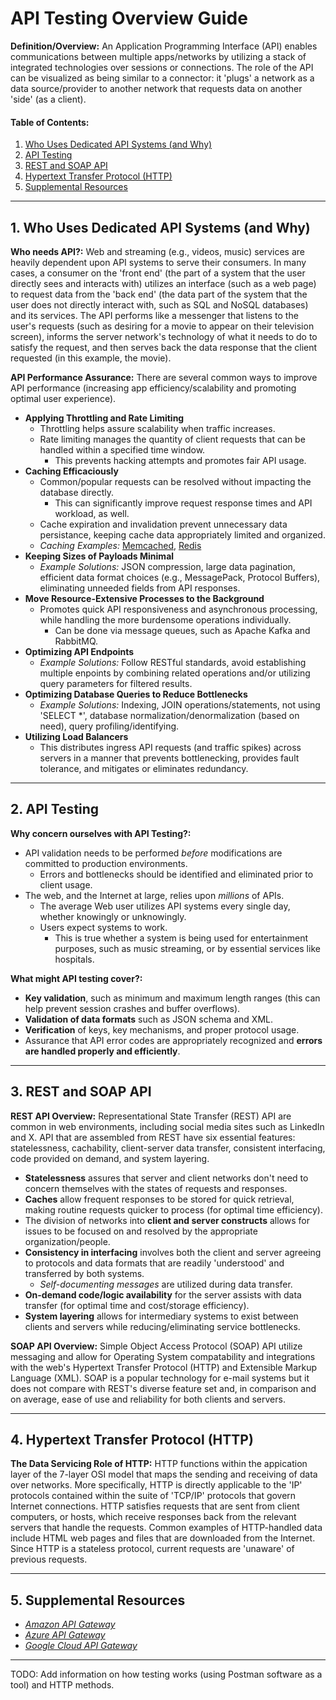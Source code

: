 # API Testing Overview Guide

**Definition/Overview:** An Application Programming Interface (API) enables communications between multiple apps/networks by utilizing a stack of integrated technologies over sessions or connections. The role of the API can be visualized as being similar to a connector: it 'plugs' a network as a data source/provider to another network that requests data on another 'side' (as a client).

#### Table of Contents:

1. [Who Uses Dedicated API Systems (and Why)](#dedicated-api)
2. [API Testing](#api-testing)
3. [REST and SOAP API](#rest-and-soap)
4. [Hypertext Transfer Protocol (HTTP)](#http)
5. [Supplemental Resources](#supplemental)
  
<hr />

## 1. <a name="dedicated-api">Who Uses Dedicated API Systems (and Why)</a>
  
**Who needs API?:** Web and streaming (e.g., videos, music) services are heavily dependent upon API systems to serve their consumers. In many cases, a consumer on the 'front end' (the part of a system that the user directly sees and interacts with) utilizes an interface (such as a web page) to request data from the 'back end' (the data part of the system that the user does not directly interact with, such as SQL and NoSQL databases) and its services. The API performs like a messenger that listens to the user's requests (such as desiring for a movie to appear on their television screen), informs the server network's technology of what it needs to do to satisfy the request, and then serves back the data response that the client requested (in this example, the movie).

**API Performance Assurance:** There are several common ways to improve API performance (increasing app efficiency/scalability and promoting optimal user experience).
  
* **Applying Throttling and Rate Limiting**
  + Throttling helps assure scalability when traffic increases.
  + Rate limiting manages the quantity of client requests that can be handled within a specified time window.
    - This prevents hacking attempts and promotes fair API usage.
* **Caching Efficaciously**
  + Common/popular requests can be resolved without impacting the database directly.
    - This can significantly improve request response times and API workload, as well.
  + Cache expiration and invalidation prevent unnecessary data persistance, keeping cache data appropriately limited and organized.
  + *Caching Examples:* [Memcached](https://memcached.org/), [Redis](https://redis.io/)
* **Keeping Sizes of Payloads Minimal**
  + *Example Solutions:* JSON compression, large data pagination, efficient data format choices (e.g., MessagePack, Protocol Buffers), eliminating unneeded fields from API responses.
* **Move Resource-Extensive Processes to the Background**
  + Promotes quick API responsiveness and asynchronous processing, while handling the more burdensome operations individually.
    - Can be done via message queues, such as Apache Kafka and RabbitMQ.
* **Optimizing API Endpoints**
  + *Example Solutions:* Follow RESTful standards, avoid establishing multiple enpoints by combining related operations and/or utilizing query parameters for filtered results.
* **Optimizing Database Queries to Reduce Bottlenecks**
  + *Example Solutions:* Indexing, JOIN operations/statements, not using 'SELECT *', database normalization/denormalization (based on need), query profiling/identifying.
* **Utilizing Load Balancers**
  + This distributes ingress API requests (and traffic spikes) across servers in a manner that prevents bottlenecking, provides fault tolerance, and mitigates or eliminates redundancy.
  
<hr />
  
## 2. <a name="api-testing">API Testing</a>
  
**Why concern ourselves with API Testing?:**
* API validation needs to be performed *before* modifications are committed to production environments.
  + Errors and bottlenecks should be identified and eliminated prior to client usage.
* The web, and the Internet at large, relies upon *millions* of APIs.
  + The average Web user utilizes API systems every single day, whether knowingly or unknowingly.
  + Users expect systems to work.
    - This is true whether a system is being used for entertainment purposes, such as music streaming, or by essential services like hospitals.

**What might API testing cover?:**
* **Key validation**, such as minimum and maximum length ranges (this can help prevent session crashes and buffer overflows).
* **Validation of data formats** such as JSON schema and XML.
* **Verification** of keys, key mechanisms, and proper protocol usage.
* Assurance that API error codes are appropriately recognized and **errors are handled properly and efficiently**.
    
<hr />
  
## 3. <a name="rest-and-soap">REST and SOAP API</a>
  
**REST API Overview:** Representational State Transfer (REST) API are common in web environments, including social media sites such as LinkedIn and X. API that are assembled from REST have six essential features: statelessness, cachability, client-server data transfer, consistent interfacing, code provided on demand, and system layering.
  
* **Statelessness** assures that server and client networks don't need to concern themselves with the states of requests and responses.
* **Caches** allow frequent responses to be stored for quick retrieval, making routine requests quicker to process (for optimal time efficiency).
* The division of networks into **client and server constructs** allows for issues to be focused on and resolved by the appropriate organization/people.
* **Consistency in interfacing** involves both the client and server agreeing to protocols and data formats that are readily 'understood' and transferred by both systems.
  + *Self-documenting messages* are utilized during data transfer.
* **On-demand code/logic availability** for the server assists with data transfer (for optimal time and cost/storage efficiency).
* **System layering** allows for intermediary systems to exist between clients and servers while reducing/eliminating service bottlenecks.
  
**SOAP API Overview:** Simple Object Access Protocol (SOAP) API utilize messaging and allow for Operating System compatability and integrations with the web's Hypertext Transfer Protocol (HTTP) and Extensible Markup Language (XML). SOAP is a popular technology for e-mail systems but it does not compare with REST's diverse feature set and, in comparison and on average, ease of use and reliability for both clients and servers.
  
<hr />
  
## 4. <a name="http">Hypertext Transfer Protocol (HTTP)</a>
  
**The Data Servicing Role of HTTP:** HTTP functions within the appication layer of the 7-layer OSI model that maps the sending and receiving of data over networks. More specifically, HTTP is directly applicable to the 'IP' protocols contained within the suite of 'TCP/IP' protocols that govern Internet connections. HTTP satisfies requests that are sent from client computers, or hosts, which receive responses back from the relevant servers that handle the requests. Common examples of HTTP-handled data include HTML web pages and files that are downloaded from the Internet. Since HTTP is a stateless protocol, current requests are 'unaware' of previous requests.
  
<hr />
  
## 5. <a name="supplemental">Supplemental Resources</a>
  
* *[Amazon API Gateway](https://aws.amazon.com/api-gateway/)*
* *[Azure API Gateway](https://azure.microsoft.com/en-us/products/api-management)*  
* *[Google Cloud API Gateway](https://cloud.google.com/api-gateway/docs)*
  
<hr />
  
TODO: Add information on how testing works (using Postman software as a tool) and HTTP methods.
